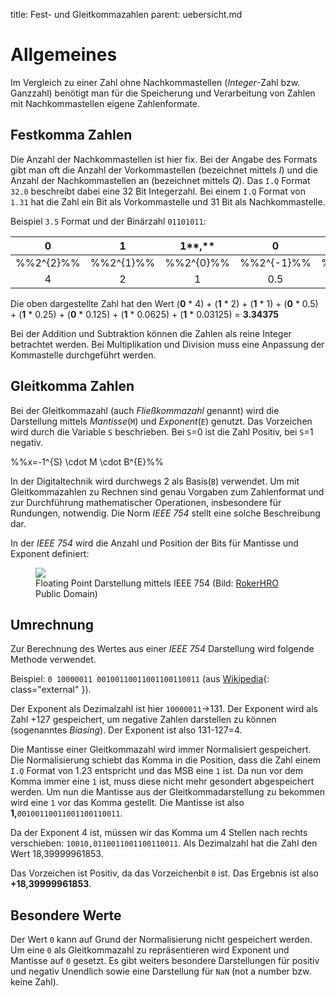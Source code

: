 title: Fest- und Gleitkommazahlen
parent: uebersicht.md

# Allgemeines
Im Vergleich zu einer Zahl ohne Nachkommastellen (*Integer*-Zahl bzw. Ganzzahl) benötigt man für die Speicherung und Verarbeitung von Zahlen mit Nachkommastellen eigene Zahlenformate.

## Festkomma Zahlen
Die Anzahl der Nachkommastellen ist hier fix. Bei der Angabe des Formats gibt man oft die Anzahl der Vorkommastellen (bezeichnet mittels *I*) und die Anzahl der Nachkommastellen an (bezeichnet mittels *Q*). Das `I.Q` Format `32.0` beschreibt dabei eine 32 Bit Integerzahl. Bei einem `I.Q` Format von `1.31` hat die Zahl ein Bit als Vorkommastelle und 31 Bit als Nachkommastelle.

Beispiel `3.5` Format und der Binärzahl `01101011`:

0 | 1 | 1**,** | 0 | 1 | 0 | 1 | 1 
:-:|:-:|:-:|:-:|:-:|:-:|:-:|:-:
%%2^\{2\}%% | %%2^\{1\}%% | %%2^\{0\}%% | %%2^\{-1\}%% | %%2^\{-2\}%% | %%2^\{-3\}%% | %%2^\{-4\}%% | %%2^\{-5\}%%
4 | 2 | 1 | 0.5 | 0.25 | 0.125 | 0.0625 | 0.03125

Die oben dargestellte Zahl hat den Wert (**0** * 4) + (**1** * 2) + (**1** * 1) + (**0** * 0.5) + (**1** * 0.25) + (**0** * 0.125) + (**1** * 0.0625) + (**1** * 0.03125) = **3.34375**

Bei der Addition und Subtraktion können die Zahlen als reine Integer betrachtet werden. Bei Multiplikation und Division muss eine Anpassung der Kommastelle durchgeführt werden.

## Gleitkomma Zahlen
Bei der Gleitkommazahl (auch *Fließkommazahl* genannt) wird die Darstellung mittels *Mantisse*(`M`) und *Exponent*(`E`) genutzt. Das Vorzeichen wird durch die Variable `S` beschrieben. Bei `S`=0 ist die Zahl Positiv, bei `S`=1 negativ.

%%x=-1^{S} \cdot M \cdot B^{E}%%

In der Digitaltechnik wird durchwegs 2 als Basis(`B`) verwendet. Um mit Gleitkommazahlen zu Rechnen sind genau Vorgaben zum Zahlenformat und zur Durchführung mathematischer Operationen, insbesondere für Rundungen, notwendig. Die Norm *IEEE 754* stellt eine solche Beschreibung dar.

In der *IEEE 754* wird die Anzahl und Position der Bits für Mantisse und Exponent definiert:

<figure><img src="{filename}float_ieeee_754.svg"><figcaption>Floating Point Darstellung mittels IEEE 754 (Bild: <a href="https://commons.wikimedia.org/wiki/File:IEEE-754-single.svg">RokerHRO</a> Public Domain)</figcaption></figure>

## Umrechnung
Zur Berechnung des Wertes aus einer *IEEE 754* Darstellung wird folgende Methode verwendet.

Beispiel: `0 10000011 00100110011001100110011` (aus [Wikipedia](https://de.wikipedia.org/wiki/IEEE_754){: class="external" }).

Der Exponent als Dezimalzahl ist hier `10000011`->131. Der Exponent wird als Zahl +127 gespeichert, um negative Zahlen darstellen zu können (sogenanntes *Biasing*). Der Exponent ist also 131-127=4.

Die Mantisse einer Gleitkommazahl wird immer Normalisiert gespeichert. Die Normalisierung schiebt das Komma in die Position, dass die Zahl einem `I.Q` Format von 1.23 entspricht und das MSB eine `1` ist. Da nun vor dem Komma immer eine `1` ist, muss diese nicht mehr gesondert abgespeichert werden. Um nun die Mantisse aus der Gleitkommadarstellung zu bekommen wird eine `1` vor das Komma gestellt. Die Mantisse ist also **1,**`00100110011001100110011`.

Da der Exponent 4 ist, müssen wir das Komma um 4 Stellen nach rechts verschieben:
`10010,0110011001100110011`. Als Dezimalzahl hat die Zahl den Wert 18,39999961853.

Das Vorzeichen ist Positiv, da das Vorzeichenbit `0` ist. Das Ergebnis ist also **+18,39999961853**.

## Besondere Werte
Der Wert `0` kann auf Grund der Normalisierung nicht gespeichert werden. Um eine `0` als Gleitkommazahl zu repräsentieren wird Exponent und Mantisse auf `0` gesetzt. Es gibt weiters besondere Darstellungen für positiv und negativ Unendlich sowie eine Darstellung für `NaN` (not a number bzw. keine Zahl).
